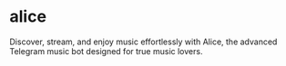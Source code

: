 # alice
Discover, stream, and enjoy music effortlessly with Alice, the advanced Telegram music bot designed for true music lovers.
